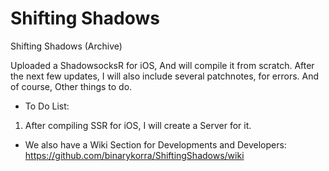 # Shifting Shadows

Shifting  Shadows (Archive)


Uploaded a ShadowsocksR for iOS, And will compile it from scratch. After the next few updates, I will also include several patchnotes, for errors. And of course, Other things to do.

* To Do List:

1) After compiling SSR for iOS, I will create a Server for it.

* We also have a  Wiki Section for Developments and Developers: https://github.com/binarykorra/ShiftingShadows/wiki
